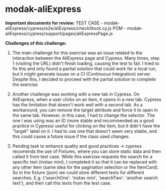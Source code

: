 # modak-aliExpress

**Important documents for review:**
TEST CASE - modak-aliExpress/cypress/e2e/aliExpress/checkStock.cy.js
POM - modak-aliExpress/cypress/support/pages/aliExpressPage.js

**Challenges of this challenge:**

1. The main challenge for this exercise was an issue related to the interaction between the AliExpress page and Cypress. Many times, step 1 (visiting the URL) didn't finish loading, causing the test to fail. I tried to fix this and only found a partial solution that could work for a local run, but it might generate issues on a CI (Continuous Integration) server. Despite this, I decided to proceed with the partial solution to complete the exercise.

2. Another challenge was working with a new tab in Cypress. On AliExpress, when a user clicks on an item, it opens in a new tab. Cypress has the limitation that doesn't work well with a second tab. As a workaround, you can remove the target attribute and force it to open in the same tab. However, in this case, I had to change the selector. The one I was using was an ID (more stable and recommended as a good practice in Cypress) useful for clicking on the item, but it didn't have the "target" label on it. I had to use one that doesn't seem very stable, and this could cause a future issue if the class used changes.

3. Pending task to enhance quality and good practices -> cypress recomends the use of Fixtures, where you can store static data and then called it from test case. While this exercise requests the search for a specific text (instax mini), I completed it so that it can be replaced with any other item  (same idea for the pagination selection or the ItemCard). So in the fixture (json) we could store different texts for different searches. E.g. {'searchOne': 'instax mini', 'searchTwo': 'another search text'}, and then call this texts from the test case.  

